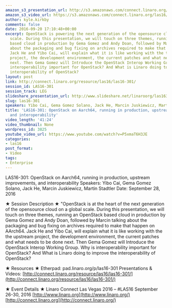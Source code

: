 ```yaml
---
amazon_s3_presentation_url: http://s3.amazonaws.com/connect.linaro.org/las16/Presentations/Wednesday/LAS16-301%20OpenStack%20on%20AArch64.pdf
amazon_s3_video_url: https://s3.amazonaws.com/connect.linaro.org/las16/Videos/Wednesday/LAS16-301%20OpenStack%20on%20Aarch64%2C%20running%20in%20production....mp4
author: kyle.kirkby
comments: false
date: 2016-09-20 17:10:48+00:00
excerpt: OpenStack is powering the next generation of the opensource cloud on a global
  scale. During this presentation, we will touch on three themes, running an OpenStack
  based cloud in production by Gema Gomez and Andy Doan, followed by Marcin talking
  about the packaging and bug fixing on archives required to make that happen on AArch64.
  Jack He and Yibo Cai, will explain what it is like working with the the upstream
  project, the development environment, the current patches and what needs to be done
  next. Then Gema Gomez will Introduce the OpenStack Interop Working Group. Why is
  interoperability important for OpenStack? And What is Linaro doing to improve the
  interoperability of OpenStack?
layout: post
link: http://connect.linaro.org/resource/las16/las16-301/
session_id: LAS16-301
session_track: LEG
slideshare_presentation_url: http://www.slideshare.net/linaroorg/las16301-openstack-on-aarch64-running-in-production-upstream-improvements-and-interoperability
slug: las16-301
speakers: Yibo Cai, Gema Gomez Solano, Jack He, Marcin Juskiewicz, Martin Stadtler
title: 'LAS16-301: OpenStack on Aarch64, running in production, upstream improvements,
  and interoperability'
video_length: '41:24'
video_thumbnail: None
wordpress_id: 3825
youtube_video_url: https://www.youtube.com/watch?v=P5xmaT6H3JE
categories:
- las16
post_format:
- Video
tags:
- Enterprise
---
```


LAS16-301: OpenStack on Aarch64, running in production, upstream improvements, and interoperability
Speakers: Yibo Cai, Gema Gomez Solano, Jack He, Marcin Juskiewicz, Martin Stadtler
Date: September 28, 2016

★ Session Description ★
"OpenStack is at the heart of the next generation of the opensource cloud on a global scale. During this presentation, we will touch on three themes, running an OpenStack based cloud in production by Gema Gomez and Andy Doan, followed by Marcin talking about the packaging and bug fixing on archives required to make that happen on AArch64. Jack He and Yibo Cai, will explain what it is like working with the the upstream project, the development environment, the current patches and what needs to be done next. Then Gema Gomez will Introduce the OpenStack Interop Working Group. Why is interoperability important for OpenStack? And What is Linaro doing to improve the interoperability of OpenStack?

★ Resources ★
Etherpad: pad.linaro.org/p/las16-301
Presentations & Videos: [http://connect.linaro.org/resource/las16/las16-301/](http://connect.linaro.org/resource/las16/las16-301/)

★ Event Details ★
Linaro Connect Las Vegas 2016 – #LAS16
September 26-30, 2016
[http://www.linaro.org](http://www.linaro.org/)
[http://connect.linaro.org](http://connect.linaro.org/)
